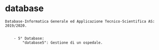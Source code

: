 # database

	Database-Informatica Generale ed Applicazione Tecnico-Scientifica AS: 2019/2020.
	
	
		- 5° Database:
			"database5": Gestione di un ospedale.
